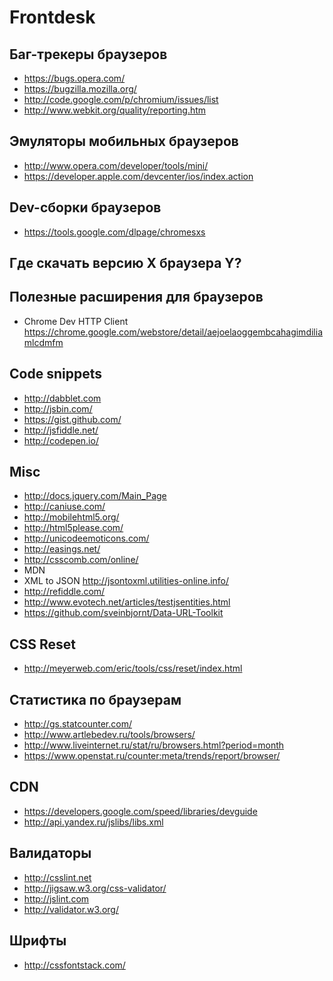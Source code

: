 Frontdesk
=========

## Баг-трекеры браузеров
- https://bugs.opera.com/
- https://bugzilla.mozilla.org/
- http://code.google.com/p/chromium/issues/list
- http://www.webkit.org/quality/reporting.htm

## Эмуляторы мобильных браузеров
- http://www.opera.com/developer/tools/mini/
- https://developer.apple.com/devcenter/ios/index.action
    
## Dev-сборки браузеров
- https://tools.google.com/dlpage/chromesxs

## Где скачать версию X браузера Y?


## Полезные расширения для браузеров
- Chrome Dev HTTP Client https://chrome.google.com/webstore/detail/aejoelaoggembcahagimdiliamlcdmfm

## Code snippets
- http://dabblet.com
- http://jsbin.com/
- https://gist.github.com/
- http://jsfiddle.net/
- http://codepen.io/

## Misc
- http://docs.jquery.com/Main_Page
- http://caniuse.com/
- http://mobilehtml5.org/
- http://html5please.com/
- http://unicodeemoticons.com/
- http://easings.net/
- http://csscomb.com/online/
- MDN
- XML to JSON http://jsontoxml.utilities-online.info/
- http://refiddle.com/
- http://www.evotech.net/articles/testjsentities.html
- https://github.com/sveinbjornt/Data-URL-Toolkit

## CSS Reset
- http://meyerweb.com/eric/tools/css/reset/index.html
    
## Статистика по браузерам
- http://gs.statcounter.com/
- http://www.artlebedev.ru/tools/browsers/
- http://www.liveinternet.ru/stat/ru/browsers.html?period=month
- https://www.openstat.ru/counter:meta/trends/report/browser/
    
## CDN
- https://developers.google.com/speed/libraries/devguide
- http://api.yandex.ru/jslibs/libs.xml

## Валидаторы
- http://csslint.net
- http://jigsaw.w3.org/css-validator/
- http://jslint.com
- http://validator.w3.org/
    
## Шрифты
- http://cssfontstack.com/

